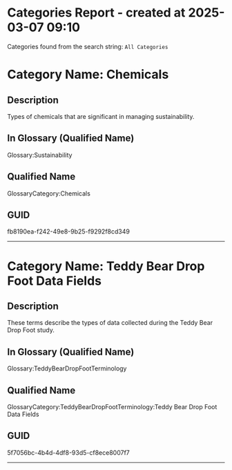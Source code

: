 # Categories Report - created at 2025-03-07 09:10
Categories found from the search string:  `All Categories`

# Category Name: Chemicals

## Description
Types of chemicals that are significant in managing sustainability.

## In Glossary (Qualified Name)
Glossary:Sustainability

## Qualified Name
GlossaryCategory:Chemicals

## GUID
fb8190ea-f242-49e8-9b25-f9292f8cd349


---

# Category Name: Teddy Bear Drop Foot Data Fields

## Description
These terms describe the types of data collected during the Teddy Bear Drop Foot study.

## In Glossary (Qualified Name)
Glossary:TeddyBearDropFootTerminology

## Qualified Name
GlossaryCategory:TeddyBearDropFootTerminology:Teddy Bear Drop Foot Data Fields

## GUID
5f7056bc-4b4d-4df8-93d5-cf8ece8007f7


---

